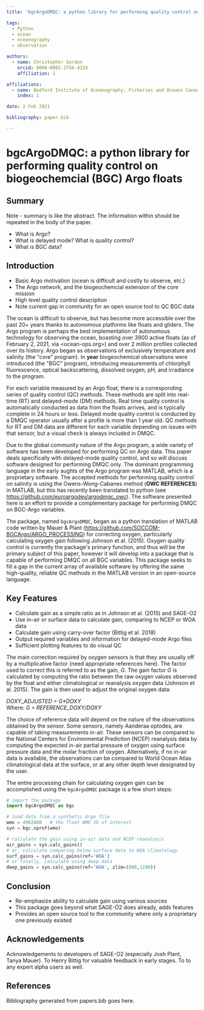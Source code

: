 ```yaml
---
title: 'bgcArgoDMQC: a python library for performing quality control on biogeochemcial (BGC) Argo floats'

tags:
  - Python
  - ocean
  - oceanography
  - observation

authors:
  - name: Christopher Gordon
    orcid: 0000-0002-1756-422X
    affiliation: 1

affiliations:
  - name: Bedford Institute of Oceanography, Fisheries and Oceans Canada, Dartmouth, NS
    index: 1

date: 2 Feb 2021

bibliography: paper.bib

---
```


# bgcArgoDMQC: a python library for performing quality control on biogeochemcial (BGC) Argo floats

## Summary

Note - summary is like the abstract. The information within should be repeated
in the body of the paper.

- What is Argo?
- What is delayed mode? What is quality control?
- What is BGC data?

## Introduction

- Basic Argo motivation (ocean is difficult and costly to observe, etc.)
- The Argo network, and the biogeochemcial extension of the core mission
- High level quality control description
- Note current gap in community for an open source tool to QC BGC data

The ocean is difficult to observe, but has become more accessible over the past
20+ years thanks to autonomous platforms like floats and gliders. The Argo
program is perhaps the best implementation of autonomous technology for
observing the ocean, boasting over 3900 active floats (as of February 2, 2021,
via <ocean-ops.org>) and over 2 million profiles collected over its history.
Argo began as observations of exclusively temperature and salinity (the "core"
program). In **year** biogeochemical observations were introduced (the "BGC"
program), introducing measurements of chlorphyll fluorescence, optical
backscattering, dissolved oxygen, pH, and irradiance to the program.

For each variable measured by an Argo float, there is a corresponding series
of quality control (QC) methods. These methods are split into real-time (RT)
and delayed-mode (DM) methods. Real time quality control is automatically
conducted as data from the floats arrives, and is typically complete in 24
hours or less. Delayed mode quality control is conducted by a DMQC operator
usually after a profile is more than 1 year old. QC methods for RT and DM data
are different for each variable depending on issues with that sensor, but a
visual check is always included in DMQC.

Due to the global community nature of the Argo program, a wide variety of
software has been developed for performing QC on Argo data. This paper deals
specifically with delayed-mode quality control, and so will discuss software
designed for performing DMQC only. The dominant programming language in the
early aughts of the Argo program was MATLAB, which is a proprietary software.
The accepted methods for performing quality control on salinity is using the
Owens-Wong-Cabanes method (**OWC REFERENCES**) in MATLAB, but this has recently
been translated to python (see <https://github.com/euroargodev/argodmqc_owc>).
The software presented here is an effort to provide a complementary package
for performing DMQC on BGC-Argo variables.

The package, named `bgcArgoDMQC`, began as a python translation of MATLAB code
written by Mauer & Plant (<https://github.com/SOCCOM-BGCArgo/ARGO_PROCESSING>)
for correcting oxygen, particularly calculating oxygen gain following Johnson
et al. (2015). Oxygen quality control is currently the package's primary
function, and thus will be the primary subject of this paper, however it will
develop into a package that is capable of performing DMQC on all BGC variables.
This package seeks to fill a gap in the current array of available software
by offering the same high-quality, reliable QC methods in the MATLAB version
in an open-source language.

## Key Features

- Calculate gain as a simple ratio as in Johnson et al. (2015) and SAGE-O2
- Use in-air or surface data to calculate gain, comparing to NCEP or WOA data
- Calculate gain using carry-over factor (Bittig et al. 2018)
- Output required variables and information for delayed-mode Argo files
- Sufficient plotting features to do visual QC

The main correction required by oxygen sensors is that they are usually off by
a multiplicative factor (need appropriate references here). The factor used to
correct this is referred to as the gain, _G_. The gain factor _G_ is calculated
by computing the ratio between the raw oxygen values observed by the float and
either climatological or reanalysis oxygen data (Johnson et al. 2015). The gain
is then used to adjust the original oxygen data:

*DOXY\_ADJUSTED = G\*DOXY*  
Where: *G = REFERENCE_DOXY/DOXY*

The choice of reference data will depend on the nature of the observations
obtained by the sensor. Some sensors, namely Aanderaa optodes, are capable of
taking measurements in-air. These sensors can be compared to the National
Centers for Environmental Prediction (NCEP) reanalysis data by computing the
expected in-air partial pressure of oxygen using surface pressure data and the
molar fraction of oxygen. Alternatively, if no in-air data is available, the
observations can be compared to World Ocean Atlas climatological data at the
surface, or at any other depth level designated by the user.

The entire processing chain for calculating oxygen gain can be accomplished
using the `bgcArgoDMQC` package is a few short steps:

```python
# import the package
import bgcArgoDMQC as bgc

# load data from a synthetic Argo file
wmo = 4902480   # the float WMO ID of interest
syn = bgc.sprof(wmo)

# calculate the gain using in-air data and NCEP reanalysis
air_gains = syn.calc_gains()
# or, calculate comparing below surface data to WOA climatology
surf_gains = syn.calc_gains(ref='WOA')
# or finally, calculate using deep data
deep_gains = syn.calc_gains(ref='WOA', zlim=(800,1200))
```

## Conclusion

- Re-emphasize ability to calculate gain using various sources
- This package goes beyond what SAGE-O2 does already, adds features
- Provides an open source tool to the community where only a proprietary one previously existed

## Acknowledgements

Acknowledgements to developers of SAGE-O2 (especially Josh Plant, Tanya Mauer).
To Henry Bittig for valuable feedback in early stages. To to any expert alpha
users as well.

## References

Bibliography generated from papers.bib goes here.
